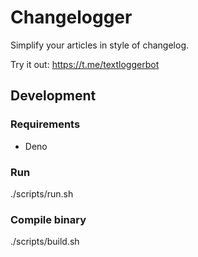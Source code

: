# Changelogger

Simplify your articles in style of changelog.

Try it out: https://t.me/textloggerbot


## Development

### Requirements

- Deno

### Run

./scripts/run.sh

### Compile binary

./scripts/build.sh